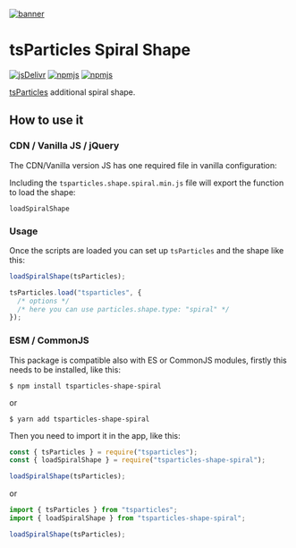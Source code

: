 [![banner](https://particles.js.org/images/banner3.png)](https://particles.js.org)

# tsParticles Spiral Shape

[![jsDelivr](https://data.jsdelivr.com/v1/package/npm/tsparticles-shape-spiral/badge)](https://www.jsdelivr.com/package/npm/tsparticles-shape-spiral)
[![npmjs](https://badge.fury.io/js/tsparticles-shape-spiral.svg)](https://www.npmjs.com/package/tsparticles-shape-spiral)
[![npmjs](https://img.shields.io/npm/dt/tsparticles-shape-spiral)](https://www.npmjs.com/package/tsparticles-shape-spiral)

[tsParticles](https://github.com/matteobruni/tsparticles) additional spiral shape.

## How to use it

### CDN / Vanilla JS / jQuery

The CDN/Vanilla version JS has one required file in vanilla configuration:

Including the `tsparticles.shape.spiral.min.js` file will export the function to load the shape:

```text
loadSpiralShape
```

### Usage

Once the scripts are loaded you can set up `tsParticles` and the shape like this:

```javascript
loadSpiralShape(tsParticles);

tsParticles.load("tsparticles", {
  /* options */
  /* here you can use particles.shape.type: "spiral" */
});
```

### ESM / CommonJS

This package is compatible also with ES or CommonJS modules, firstly this needs to be installed, like this:

```shell
$ npm install tsparticles-shape-spiral
```

or

```shell
$ yarn add tsparticles-shape-spiral
```

Then you need to import it in the app, like this:

```javascript
const { tsParticles } = require("tsparticles");
const { loadSpiralShape } = require("tsparticles-shape-spiral");

loadSpiralShape(tsParticles);
```

or

```javascript
import { tsParticles } from "tsparticles";
import { loadSpiralShape } from "tsparticles-shape-spiral";

loadSpiralShape(tsParticles);
```
